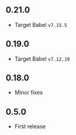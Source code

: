 ## 0.21.0
- Target Babel `v7.15.5`

## 0.19.0
- Target Babel `v7.12.10`

## 0.18.0
- Minor fixes

## 0.5.0
- First release
